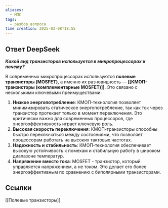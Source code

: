 ```yaml
---
aliases:
  - МПС
tags:
  - разбор_вопроса
time creation: 2025-03-08T18:55
---
```

## Ответ DeepSeek

***Какой вид транзисторов используется в микропроцессорах и почему?***

В современных микропроцессорах используются **полевые транзисторы (MOSFET)**, а именно их разновидность — **[[КМОП-транзисторы (комплементарные MOSFET)]]**. Это связано с несколькими ключевыми преимуществами:

1. **Низкое энергопотребление**: КМОП-технология позволяет минимизировать статическое энергопотребление, так как ток через транзистор протекает только в момент переключения. Это критически важно для современных процессоров, где энергоэффективность играет ключевую роль.
2. **Высокая скорость переключения**: КМОП-транзисторы способны быстро переключаться между состояниями, что позволяет процессорам работать на высоких тактовых частотах.
3. **Надежность и стабильность**: КМОП-технология обеспечивает высокую устойчивость к помехам и стабильную работу в широком диапазоне температур.
4. **Напряжение вместо тока**: MOSFET - транзистор, который управляется напряжением, а не током. Это делает его более энергоэффективным по сравнению с биполярными транзисторами.
## Ссылки
[[Полевые транзисторы]]